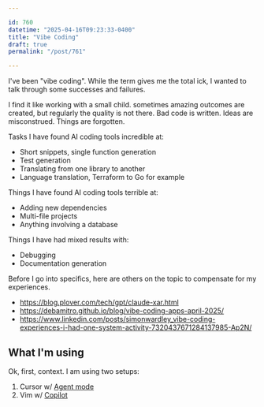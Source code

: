 ```yaml
---

id: 760
datetime: "2025-04-16T09:23:33-0400"
title: "Vibe Coding"
draft: true
permalink: "/post/761"

---
```


I've been "vibe coding". While the term gives me the total ick, I wanted to talk through some successes and failures.

I find it like working with a small child. sometimes amazing outcomes are created, but regularly the quality is not there. Bad code is written. Ideas are misconstrued. Things are forgotten.

Tasks I have found AI coding tools incredible at:

- Short snippets, single function generation
- Test generation
- Translating from one library to another
- Language translation, Terraform to Go for example

Things I have found AI coding tools terrible at:

- Adding new dependencies
- Multi-file projects 
- Anything involving a database

Things I have had mixed results with:

- Debugging
- Documentation generation

Before I go into specifics, here are others on the topic to compensate for my experiences.

- https://blog.plover.com/tech/gpt/claude-xar.html
- https://debamitro.github.io/blog/vibe-coding-apps-april-2025/ 
- https://www.linkedin.com/posts/simonwardley_vibe-coding-experiences-i-had-one-system-activity-7320437671284137985-Ap2N/

## What I'm using

Ok, first, context. I am using two setups:

1. Cursor w/ [Agent mode](https://docs.cursor.com/chat/agent)
2. Vim w/ [Copilot](https://github.com/github/copilot.vim)

